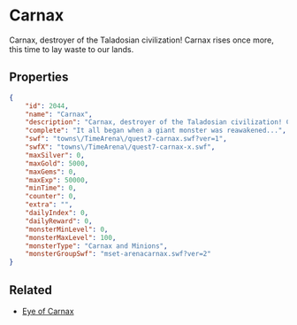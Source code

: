 # Carnax

Carnax, destroyer of the Taladosian civilization! Carnax rises once more, this time to lay waste to our lands.

## Properties

```json
{
    "id": 2044,
    "name": "Carnax",
    "description": "Carnax, destroyer of the Taladosian civilization! Carnax rises once more, this time to lay waste to our lands.",
    "complete": "It all began when a giant monster was reawakened...",
    "swf": "towns\/TimeArena\/quest7-carnax.swf?ver=1",
    "swfX": "towns\/TimeArena\/quest7-carnax-x.swf",
    "maxSilver": 0,
    "maxGold": 5000,
    "maxGems": 0,
    "maxExp": 50000,
    "minTime": 0,
    "counter": 0,
    "extra": "",
    "dailyIndex": 0,
    "dailyReward": 0,
    "monsterMinLevel": 0,
    "monsterMaxLevel": 100,
    "monsterType": "Carnax and Minions",
    "monsterGroupSwf": "mset-arenacarnax.swf?ver=2"
}
```

## Related

- [Eye of Carnax](../items/21536-eye-of-carnax.md)

